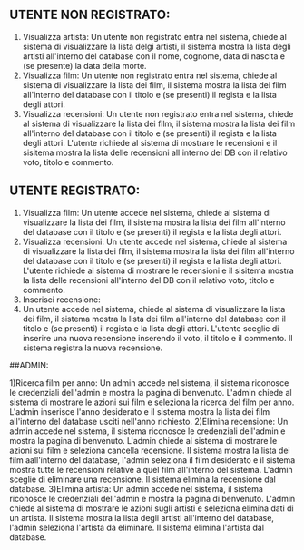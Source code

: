 ## UTENTE NON REGISTRATO:

1) Visualizza artista:
   Un utente non registrato entra nel sistema, chiede al sistema di visualizzare la lista delgi artisti, il sistema mostra la lista degli artisti all'interno del database con il nome, cognome, data di nascita e (se presente) la data della morte.
2) Visualizza film:
   Un utente non registrato entra nel sistema, chiede al sistema di visualizzare la lista dei film, il sistema mostra la lista dei film all'interno del database con il titolo e (se presenti) il regista e la lista degli attori.
3) Visualizza recensioni:
   Un utente non registrato entra nel sistema, chiede al sistema di visualizzare la lista dei film, il sistema mostra la lista dei film all'interno del database con il titolo e (se presenti) il regista e la lista degli attori. L'utente richiede al sistema di mostrare le recensioni e il sisitema mostra la lista delle recensioni all'interno del DB con il relativo voto, titolo e commento.

## UTENTE REGISTRATO:

1) Visualizza film:
   Un utente accede nel sistema, chiede al sistema di visualizzare la lista dei film, il sistema mostra la lista dei film all'interno del database con il titolo e (se presenti) il regista e la lista degli attori.
2) Visualizza recensioni:
   Un utente accede nel sistema, chiede al sistema di visualizzare la lista dei film, il sistema mostra la lista dei film all'interno del  database con il titolo e (se presenti) il regista e la lista degli attori. L'utente richiede al sistema di mostrare le recensioni e il sisitema mostra la lista delle recensioni all'interno del DB con il relativo voto, titolo e commento.
3) Inserisci recensione:
4) Un utente accede nel sistema, chiede al sistema di visualizzare la lista dei film, il sistema mostra la lista dei film all'interno del database con il titolo e (se presenti) il regista e la lista degli attori. L'utente sceglie di inserire una nuova recensione inserendo il voto, il titolo e il commento. Il sistema registra la nuova recensione.

##ADMIN:

1)Ricerca film per anno:
   Un admin accede nel sistema, il sistema riconosce le credenziali dell'admin e mostra la pagina di benvenuto. L'admin chiede al sistema di mostrare le azioni sui film e seleziona la ricerca del film per anno. L'admin inserisce l'anno desiderato e il sistema mostra la lista dei film all'interno del database usciti nell'anno richiesto.
2)Elimina recensione:
   Un admin accede nel sistema, il sistema riconosce le credenziali dell'admin e mostra la pagina di benvenuto. L'admin chiede al sistema di mostrare le azioni sui film e seleziona cancella recensione. Il sistema mostra la lista dei film aall'interno del database, l'admin seleziona il film desiderato e il sistema mostra tutte le recensioni relative a quel film all'interno del sistema. L'admin sceglie di eliminare una recensione. Il sistema elimina la recensione dal database.
3)Elimina artista:
Un admin accede nel sistema, il sistema riconosce le credenziali dell'admin e mostra la pagina di benvenuto. L'admin chiede al sistema di mostrare le azioni sugli artisti e seleziona elimina dati di un artista. Il sistema mostra la lista degli artisti all'interno del database, l'admin seleziona l'artista da eliminare. Il sistema elimina l'artista dal database.
